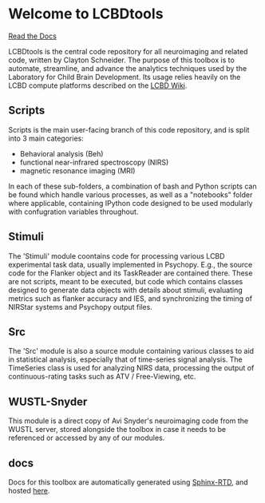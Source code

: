 # Welcome to LCBDtools

[Read the Docs](https://lcbdpreprocessing.readthedocs.io/en/latest/)

LCBDtools is the central code repository for all neuroimaging and related code, written by Clayton Schneider. The purpose of this toolbox is to automate, streamline, and advance the analytics techniques used by the Laboratory for Child Brain Development. Its usage relies heavily on the LCBD compute platforms described on the [LCBD Wiki](https://childbrainlab.github.io).

## Scripts
Scripts is the main user-facing branch of this code repository, and is split into 3 main categories:

- Behavioral analysis (Beh)
- functional near-infrared spectroscopy (NIRS)
- magnetic resonance imaging (MRI)

In each of these sub-folders, a combination of bash and Python scripts can be found which handle various processes, as well as a "notebooks" folder where applicable, containing IPython code designed to be used modularly with confugration variables throughout.

## Stimuli
The 'Stimuli' module coontains code for processing various LCBD experimental task data, usually implemented in Psychopy. E.g., the source code for the Flanker object and its TaskReader are contained there. These are not scripts, meant to be executed, but code which contains classes designed to generate data objects with details about stimuli, evaluating metrics such as flanker accuracy and IES, and synchronizing the timing of NIRStar systems and Psychopy output files.

## Src
The 'Src' module is also a source module containing various classes to aid in statistical analysis, especially that of time-series signal analysis. The TimeSeries class is used for analyzing NIRS data, processing the output of continuous-rating tasks such as ATV / Free-Viewing, etc.

## WUSTL-Snyder
This module is a direct copy of Avi Snyder's neuroimaging code from the WUSTL server, stored alongside the toolbox in case it needs to be referenced or accessed by any of our modules. 

## docs
Docs for this toolbox are automatically generated using [Sphinx-RTD](https://sphinx-rtd-tutorial.readthedocs.io/en/latest/build-the-docs.html), and hosted [here](https://lcbdpreprocessing.readthedocs.io/en/latest/).
